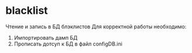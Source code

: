 # blacklist
Чтение и запись в БД блэклистов
Для корректной работы необходимо: 
1) Импортировать дамп БД 
2) Прописать дотсуп к БД в файл configDB.ini
